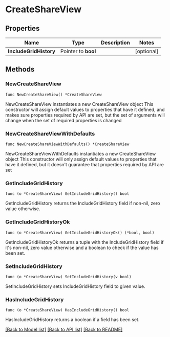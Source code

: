# CreateShareView

## Properties

Name | Type | Description | Notes
------------ | ------------- | ------------- | -------------
**IncludeGridHistory** | Pointer to **bool** |  | [optional] 

## Methods

### NewCreateShareView

`func NewCreateShareView() *CreateShareView`

NewCreateShareView instantiates a new CreateShareView object
This constructor will assign default values to properties that have it defined,
and makes sure properties required by API are set, but the set of arguments
will change when the set of required properties is changed

### NewCreateShareViewWithDefaults

`func NewCreateShareViewWithDefaults() *CreateShareView`

NewCreateShareViewWithDefaults instantiates a new CreateShareView object
This constructor will only assign default values to properties that have it defined,
but it doesn't guarantee that properties required by API are set

### GetIncludeGridHistory

`func (o *CreateShareView) GetIncludeGridHistory() bool`

GetIncludeGridHistory returns the IncludeGridHistory field if non-nil, zero value otherwise.

### GetIncludeGridHistoryOk

`func (o *CreateShareView) GetIncludeGridHistoryOk() (*bool, bool)`

GetIncludeGridHistoryOk returns a tuple with the IncludeGridHistory field if it's non-nil, zero value otherwise
and a boolean to check if the value has been set.

### SetIncludeGridHistory

`func (o *CreateShareView) SetIncludeGridHistory(v bool)`

SetIncludeGridHistory sets IncludeGridHistory field to given value.

### HasIncludeGridHistory

`func (o *CreateShareView) HasIncludeGridHistory() bool`

HasIncludeGridHistory returns a boolean if a field has been set.


[[Back to Model list]](../README.md#documentation-for-models) [[Back to API list]](../README.md#documentation-for-api-endpoints) [[Back to README]](../README.md)


